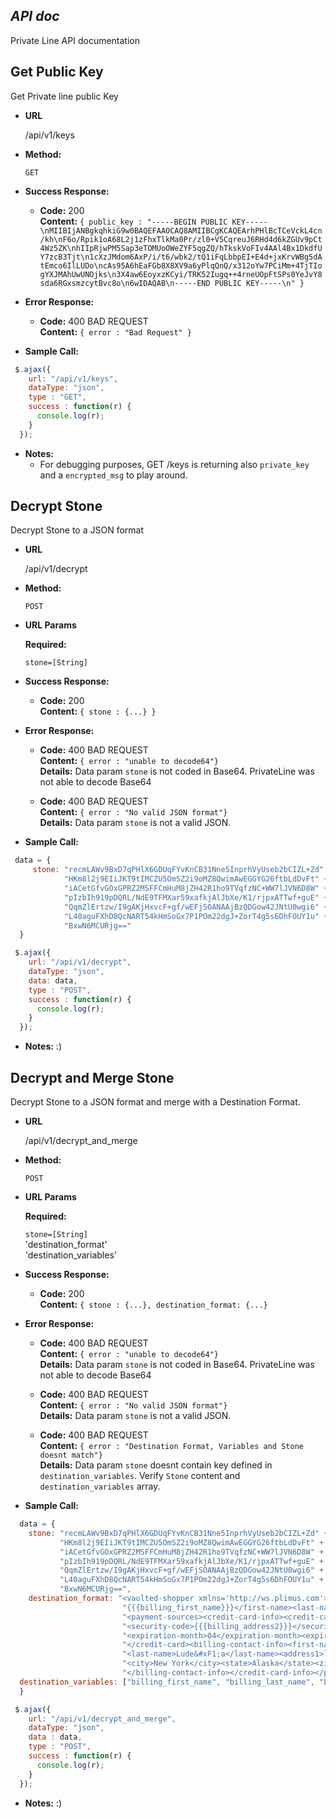 *API doc*
----
Private Line API documentation


**Get Public Key**
----
Get Private line public Key

* **URL**

  /api/v1/keys

* **Method:**

  `GET`
  
* **Success Response:**

  * **Code:** 200 <br />
    **Content:** `{ public_key : "-----BEGIN PUBLIC KEY-----\nMIIBIjANBgkqhkiG9w0BAQEFAAOCAQ8AMIIBCgKCAQEArhPHlBcTCeVckL4cn/kh\nF6o/Rpik1oA68L2j1zFhxTlkMa0Pr/zl0+V5CqreuJ6RHd4d6kZGUv9pCt4Wz5ZK\nhIIpRjwPM5Sap3eTOMUoOWeZYF5qgZQ/hTkskVoFIv4AAl4Bx1DkdfUY7zcB3Tjt\n1cXzJMdom6AxP/i/t6/wbk2/tQ1iFqLbbpEI+E4d+jxKrvWBg5dAtEmco6IlLUDo\ncAs95A6hEaFGb8X8XV9a6yPlqQnQ/x312oYw7PCiMm+4TjTIogYXJMAhUwUNOjks\n3X4aw6EoyxzKCyi/TRK52Iugq++4rneUOpFtSPs0YeJvY8sda6RGxsmzcytBvc8o\n6wIDAQAB\n-----END PUBLIC KEY-----\n" }`
 
* **Error Response:**

  * **Code:** 400 BAD REQUEST <br />
    **Content:** `{ error : "Bad Request" }`

* **Sample Call:**

```js
 $.ajax({
    url: "/api/v1/keys",
    dataType: "json",
    type : "GET",
    success : function(r) {
      console.log(r);
    }
  });
```

* **Notes:**
  * For debugging purposes, GET /keys is returning also `private_key` and a `encrypted_msg` to play around.
  
**Decrypt Stone**
----
Decrypt Stone to a JSON format

* **URL**

  /api/v1/decrypt

* **Method:**

  `POST`
  
*  **URL Params**

   **Required:**
 
   `stone=[String]`
  
* **Success Response:**

  * **Code:** 200 <br />
    **Content:** `{ stone : {...} }`
 
* **Error Response:**

  * **Code:** 400 BAD REQUEST <br />
    **Content:** `{ error : "unable to decode64"}` <br />
    **Details:** Data param `stone` is not coded in Base64. PrivateLine was not able to decode Base64
    
  * **Code:** 400 BAD REQUEST <br />
    **Content:** `{ error : "No valid JSON format"}` <br />
    **Details:** Data param `stone` is not a valid JSON.
    

* **Sample Call:**

```js
 data = {
     stone: "recmLAWv9BxD7qPHlX6GDUqFYvKnCB31Nne5InprhVyUseb2bCIZL+Zd" +
            "HKm8l2j9EIiJKT9tIMCZU5OmSZ2i9oMZ8QwimAwEGGYG26ftbLdDvFt" +
            "iACetGfvGOxGPRZ2MSFFCmHuM8jZH42R1ho9TVqfzNC+WW7lJVN6D8W" +
            "pIzbIh919pDQRL/NdE9TFMXar59xafkjAlJbXe/K1/rjpxATTwf+guE" +
            "QqmZlErtzw/I9gAKjHxvcF+gf/wEFjSOANAAjBzQDGow42JNtU0wgi6" +
            "L40aguFXhD8QcNART54kHmSoGx7P1POm22dgJ+ZorT4g5s6DhFOUY1u" +
            "BxwN6MCURjg=="
  }

 $.ajax({
    url: "/api/v1/decrypt",
    dataType: "json",
    data: data,
    type : "POST",
    success : function(r) {
      console.log(r);
    }
  });
```

* **Notes:**
:)

**Decrypt and Merge Stone**
----
Decrypt Stone to a JSON format and merge with a Destination Format.

* **URL**

  /api/v1/decrypt_and_merge

* **Method:**

  `POST`
  
*  **URL Params**

   **Required:**
 
   `stone=[String]`<br />
   'destination_format'<br />
   'destination_variables'<br />
  
* **Success Response:**

  * **Code:** 200 <br />
    **Content:** `{ stone : {...}, destination_format: {...}`
 
* **Error Response:**

  * **Code:** 400 BAD REQUEST <br />
    **Content:** `{ error : "unable to decode64"}` <br />
    **Details:** Data param `stone` is not coded in Base64. PrivateLine was not able to decode Base64
    
  * **Code:** 400 BAD REQUEST <br />
    **Content:** `{ error : "No valid JSON format"}` <br />
    **Details:** Data param `stone` is not a valid JSON.
    
  * **Code:** 400 BAD REQUEST <br />
    **Content:** `{ error : "Destination Format, Variables and Stone doesnt match"}` <br />
    **Details:** Data param `stone` doesnt contain key defined in `destination_variables`. Verify `Stone` content and `destination_variables` array.
    

* **Sample Call:**

```js
  data = {
    stone: "recmLAWv9BxD7qPHlX6GDUqFYvKnCB31Nne5InprhVyUseb2bCIZL+Zd" +
           "HKm8l2j9EIiJKT9tIMCZU5OmSZ2i9oMZ8QwimAwEGGYG26ftbLdDvFt" +
           "iACetGfvGOxGPRZ2MSFFCmHuM8jZH42R1ho9TVqfzNC+WW7lJVN6D8W" +
           "pIzbIh919pDQRL/NdE9TFMXar59xafkjAlJbXe/K1/rjpxATTwf+guE" +
           "QqmZlErtzw/I9gAKjHxvcF+gf/wEFjSOANAAjBzQDGow42JNtU0wgi6" +
           "L40aguFXhD8QcNART54kHmSoGx7P1POm22dgJ+ZorT4g5s6DhFOUY1u" +
           "BxwN6MCURjg==",
    destination_format: "<vaulted-shopper xmlns='http://ws.plimus.com'><first-name>" +
                         "{{{billing_first_name}}}</first-name><last-name>{{{billing_last_name}}}</last-name>" +
                         "<payment-sources><credit-card-info><credit-card><card-number>{{{billing_address1}}}</card-number>" +
                         "<security-code>{{{billing_address2}}}</security-code>{{{billing_city}}}" +
                         "<expiration-month>04</expiration-month><expiration-year>2018</expiration-year>" +
                         "</credit-card><billing-contact-info><first-name>Juan Carlos</first-name>" +
                         "<last-name>Lude&#xF1;a</last-name><address1>las palmas</address1><address2/>" +
                         "<city>New York</city><state>Alaska</state><zip>99812</zip><country>PE</country>" +
                         "</billing-contact-info></credit-card-info></payment-sources></vaulted-shopper>",
  destination_variables: ["billing_first_name", "billing_last_name", "billing_address1", "billing_address2", "billing_city"]                       
  }

 $.ajax({
    url: "/api/v1/decrypt_and_merge",
    dataType: "json",
    data : data,
    type : "POST",
    success : function(r) {
      console.log(r);
    }
  });
```

* **Notes:**
:)
